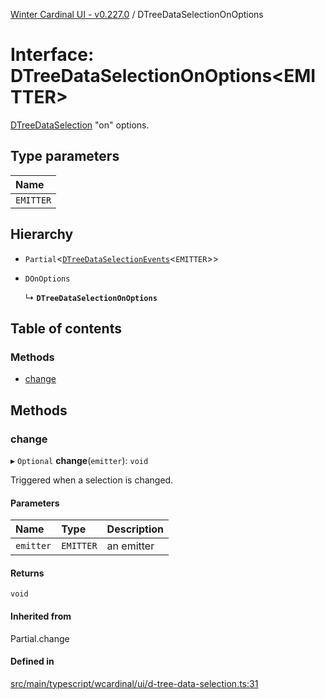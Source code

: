 [Winter Cardinal UI - v0.227.0](../index.md) / DTreeDataSelectionOnOptions

# Interface: DTreeDataSelectionOnOptions<EMITTER\>

[DTreeDataSelection](DTreeDataSelection.md) "on" options.

## Type parameters

| Name |
| :------ |
| `EMITTER` |

## Hierarchy

- `Partial`<[`DTreeDataSelectionEvents`](DTreeDataSelectionEvents.md)<`EMITTER`\>\>

- `DOnOptions`

  ↳ **`DTreeDataSelectionOnOptions`**

## Table of contents

### Methods

- [change](DTreeDataSelectionOnOptions.md#change)

## Methods

### change

▸ `Optional` **change**(`emitter`): `void`

Triggered when a selection is changed.

#### Parameters

| Name | Type | Description |
| :------ | :------ | :------ |
| `emitter` | `EMITTER` | an emitter |

#### Returns

`void`

#### Inherited from

Partial.change

#### Defined in

[src/main/typescript/wcardinal/ui/d-tree-data-selection.ts:31](https://github.com/winter-cardinal/winter-cardinal-ui/blob/v0.227.0/src/main/typescript/wcardinal/ui/d-tree-data-selection.ts#L31)
